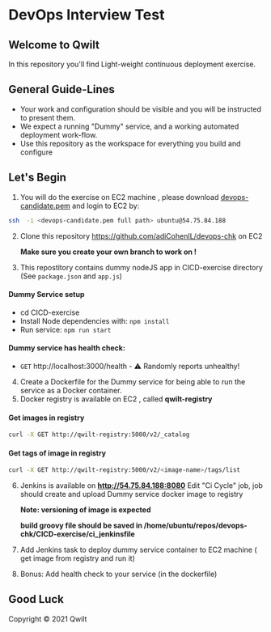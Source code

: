 # DevOps Interview Test

## Welcome to Qwilt

In this repository you'll find Light-weight continuous deployment exercise. 

## General Guide-Lines

- Your work and configuration should be visible and you will be instructed to
  present them.
- We expect a running "Dummy" service, and a working automated deployment work-flow. 
- Use this repository as the workspace for everything you build and configure 


## Let's Begin
1. You will do the exercise on EC2 machine , please download [devops-candidate.pem](./devops-candidate.pem) 
and login to EC2 by:  
```sh
ssh  -i <devops-candidate.pem full path> ubuntu@54.75.84.188
```

2. Clone this repository https://github.com/adiCohenIL/devops-chk on EC2

   **Make sure you create your own branch to work on !**

3. This repostitory contains dummy nodeJS app in CICD-exercise directory (See `package.json` and `app.js`)
#### Dummy Service setup
* cd CICD-exercise
* Install Node dependencies with: `npm install`
* Run service: `npm run start`

#### Dummy service has health check:

- `GET` http://localhost:3000/health - ⚠️ Randomly reports unhealthy!

4. Create a Dockerfile for the Dummy service for being able to run the service as a Docker container.
5. Docker registry is available on EC2 , called **qwilt-registry**
#### Get images in registry

```sh
curl -X GET http://qwilt-registry:5000/v2/_catalog
```
#### Get tags of image in registry
```sh
curl -X GET http://qwilt-registry:5000/v2/<image-name>/tags/list
```

6. Jenkins is available on  **http://54.75.84.188:8080**
   Edit "Ci Cycle" job, job should create and upload Dummy service docker image to registry
   
   **Note: versioning of image is expected**
   
   **build groovy file should be saved in /home/ubuntu/repos/devops-chk/CICD-exercise/ci_jenkinsfile**
7. Add Jenkins task to deploy dummy service container to EC2 machine ( get image from registry and run it) 
8. Bonus:  Add health check to your service (in the dockerfile)
   
## Good Luck


Copyright © 2021 Qwilt
